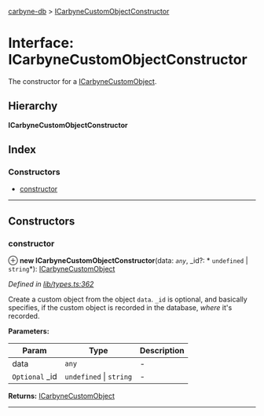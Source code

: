 [carbyne-db](../README.md) > [ICarbyneCustomObjectConstructor](../interfaces/icarbynecustomobjectconstructor.md)

# Interface: ICarbyneCustomObjectConstructor

The constructor for a [ICarbyneCustomObject](icarbynecustomobject.md).

## Hierarchy

**ICarbyneCustomObjectConstructor**

## Index

### Constructors

* [constructor](icarbynecustomobjectconstructor.md#constructor)

---

## Constructors

<a id="constructor"></a>

###  constructor

⊕ **new ICarbyneCustomObjectConstructor**(data: *`any`*, _id?: * `undefined` &#124; `string`*): [ICarbyneCustomObject](icarbynecustomobject.md)

*Defined in [lib/types.ts:362](https://github.com/allotropelabs/carbyne/blob/1dacc52/lib/types.ts#L362)*

Create a custom object from the object `data`. `_id` is optional, and basically specifies, if the custom object is recorded in the database, _where_ it's recorded.

**Parameters:**

| Param | Type | Description |
| ------ | ------ | ------ |
| data | `any` |  - |
| `Optional` _id |  `undefined` &#124; `string`|  - |

**Returns:** [ICarbyneCustomObject](icarbynecustomobject.md)

___

